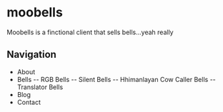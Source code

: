 # moobells
Moobells is a finctional client that sells bells...yeah really

## Navigation
- About
- Bells
-- RGB Bells
-- Silent Bells
-- Hhimanlayan Cow Caller Bells
-- Translator Bells
- Blog
- Contact
